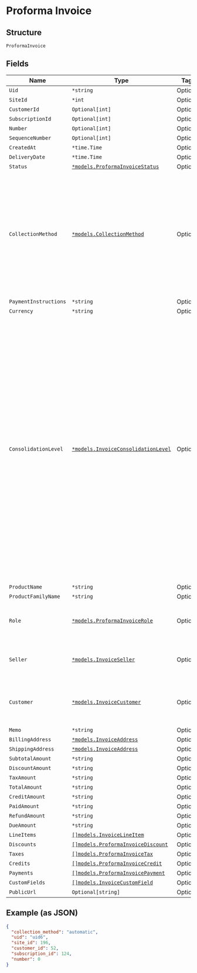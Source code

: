 
# Proforma Invoice

## Structure

`ProformaInvoice`

## Fields

| Name | Type | Tags | Description |
|  --- | --- | --- | --- |
| `Uid` | `*string` | Optional | - |
| `SiteId` | `*int` | Optional | - |
| `CustomerId` | `Optional[int]` | Optional | - |
| `SubscriptionId` | `Optional[int]` | Optional | - |
| `Number` | `Optional[int]` | Optional | - |
| `SequenceNumber` | `Optional[int]` | Optional | - |
| `CreatedAt` | `*time.Time` | Optional | - |
| `DeliveryDate` | `*time.Time` | Optional | - |
| `Status` | [`*models.ProformaInvoiceStatus`](../../doc/models/proforma-invoice-status.md) | Optional | - |
| `CollectionMethod` | [`*models.CollectionMethod`](../../doc/models/collection-method.md) | Optional | The type of payment collection to be used in the subscription. For legacy Statements Architecture valid options are - `invoice`, `automatic`. For current Relationship Invoicing Architecture valid options are - `remittance`, `automatic`, `prepaid`.<br>**Default**: `"automatic"` |
| `PaymentInstructions` | `*string` | Optional | - |
| `Currency` | `*string` | Optional | - |
| `ConsolidationLevel` | [`*models.InvoiceConsolidationLevel`](../../doc/models/invoice-consolidation-level.md) | Optional | Consolidation level of the invoice, which is applicable to invoice consolidation.  It will hold one of the following values:<br><br>* "none": A normal invoice with no consolidation.<br>* "child": An invoice segment which has been combined into a consolidated invoice.<br>* "parent": A consolidated invoice, whose contents are composed of invoice segments.<br><br>"Parent" invoices do not have lines of their own, but they have subtotals and totals which aggregate the member invoice segments.<br><br>See also the [invoice consolidation documentation](https://chargify.zendesk.com/hc/en-us/articles/4407746391835). |
| `ProductName` | `*string` | Optional | - |
| `ProductFamilyName` | `*string` | Optional | - |
| `Role` | [`*models.ProformaInvoiceRole`](../../doc/models/proforma-invoice-role.md) | Optional | 'proforma' value is deprecated in favor of proforma_adhoc and proforma_automatic |
| `Seller` | [`*models.InvoiceSeller`](../../doc/models/invoice-seller.md) | Optional | Information about the seller (merchant) listed on the masthead of the invoice. |
| `Customer` | [`*models.InvoiceCustomer`](../../doc/models/invoice-customer.md) | Optional | Information about the customer who is owner or recipient the invoiced subscription. |
| `Memo` | `*string` | Optional | - |
| `BillingAddress` | [`*models.InvoiceAddress`](../../doc/models/invoice-address.md) | Optional | - |
| `ShippingAddress` | [`*models.InvoiceAddress`](../../doc/models/invoice-address.md) | Optional | - |
| `SubtotalAmount` | `*string` | Optional | - |
| `DiscountAmount` | `*string` | Optional | - |
| `TaxAmount` | `*string` | Optional | - |
| `TotalAmount` | `*string` | Optional | - |
| `CreditAmount` | `*string` | Optional | - |
| `PaidAmount` | `*string` | Optional | - |
| `RefundAmount` | `*string` | Optional | - |
| `DueAmount` | `*string` | Optional | - |
| `LineItems` | [`[]models.InvoiceLineItem`](../../doc/models/invoice-line-item.md) | Optional | - |
| `Discounts` | [`[]models.ProformaInvoiceDiscount`](../../doc/models/proforma-invoice-discount.md) | Optional | - |
| `Taxes` | [`[]models.ProformaInvoiceTax`](../../doc/models/proforma-invoice-tax.md) | Optional | - |
| `Credits` | [`[]models.ProformaInvoiceCredit`](../../doc/models/proforma-invoice-credit.md) | Optional | - |
| `Payments` | [`[]models.ProformaInvoicePayment`](../../doc/models/proforma-invoice-payment.md) | Optional | - |
| `CustomFields` | [`[]models.InvoiceCustomField`](../../doc/models/invoice-custom-field.md) | Optional | - |
| `PublicUrl` | `Optional[string]` | Optional | - |

## Example (as JSON)

```json
{
  "collection_method": "automatic",
  "uid": "uid6",
  "site_id": 196,
  "customer_id": 52,
  "subscription_id": 124,
  "number": 0
}
```

